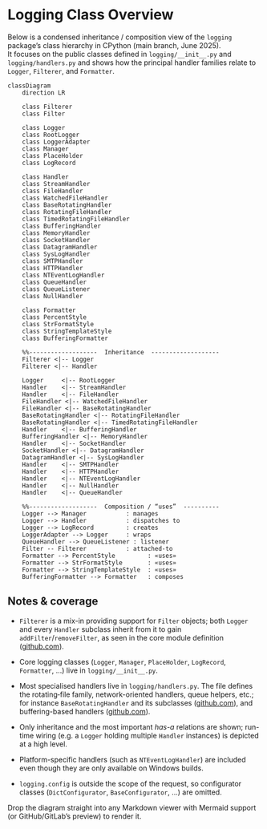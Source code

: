 # Logging Class Overview

Below is a condensed inheritance / composition view of the `logging` package’s
class hierarchy in CPython (main branch, June 2025).\
It focuses on the public classes defined in `logging/__init__.py` and
`logging/handlers.py` and shows how the principal handler families relate to
`Logger`, `Filterer`, and `Formatter`.

```mermaid
classDiagram
    direction LR

    class Filterer
    class Filter

    class Logger
    class RootLogger
    class LoggerAdapter
    class Manager
    class PlaceHolder
    class LogRecord

    class Handler
    class StreamHandler
    class FileHandler
    class WatchedFileHandler
    class BaseRotatingHandler
    class RotatingFileHandler
    class TimedRotatingFileHandler
    class BufferingHandler
    class MemoryHandler
    class SocketHandler
    class DatagramHandler
    class SysLogHandler
    class SMTPHandler
    class HTTPHandler
    class NTEventLogHandler
    class QueueHandler
    class QueueListener
    class NullHandler

    class Formatter
    class PercentStyle
    class StrFormatStyle
    class StringTemplateStyle
    class BufferingFormatter

    %%-------------------  Inheritance  -------------------
    Filterer <|-- Logger
    Filterer <|-- Handler

    Logger     <|-- RootLogger
    Handler    <|-- StreamHandler
    Handler    <|-- FileHandler
    FileHandler <|-- WatchedFileHandler
    FileHandler <|-- BaseRotatingHandler
    BaseRotatingHandler <|-- RotatingFileHandler
    BaseRotatingHandler <|-- TimedRotatingFileHandler
    Handler    <|-- BufferingHandler
    BufferingHandler <|-- MemoryHandler
    Handler    <|-- SocketHandler
    SocketHandler <|-- DatagramHandler
    DatagramHandler <|-- SysLogHandler
    Handler    <|-- SMTPHandler
    Handler    <|-- HTTPHandler
    Handler    <|-- NTEventLogHandler
    Handler    <|-- NullHandler
    Handler    <|-- QueueHandler

    %%-------------------  Composition / “uses”  ----------
    Logger --> Manager           : manages
    Logger --> Handler           : dispatches to
    Logger --> LogRecord         : creates
    LoggerAdapter --> Logger     : wraps
    QueueHandler --> QueueListener : listener
    Filter -- Filterer           : attached-to
    Formatter --> PercentStyle         : «uses»
    Formatter --> StrFormatStyle       : «uses»
    Formatter --> StringTemplateStyle  : «uses»
    BufferingFormatter --> Formatter   : composes
```

## Notes & coverage

- `Filterer` is a mix-in providing support for `Filter` objects; both `Logger`
  and every `Handler` subclass inherit from it to gain
  `addFilter`/`removeFilter`, as seen in the core module definition
  ([github.com](https://github.com/python/cpython/raw/main/Lib/logging/__init__.py?plain=1)).

- Core logging classes (`Logger`, `Manager`, `PlaceHolder`, `LogRecord`,
  `Formatter`, …) live in `logging/__init__.py`.

- Most specialised handlers live in `logging/handlers.py`. The file defines the
  rotating‐file family, network-oriented handlers, queue helpers, etc.; for
  instance `BaseRotatingHandler` and its subclasses
  ([github.com](https://github.com/python/cpython/raw/main/Lib/logging/handlers.py?plain=1)),
   and buffering-based handlers
  ([github.com](https://github.com/python/cpython/raw/main/Lib/logging/handlers.py?plain=1)).

- Only inheritance and the most important *has-a* relations are shown; run-time
  wiring (e.g. a `Logger` holding multiple `Handler` instances) is depicted at
  a high level.

- Platform-specific handlers (such as `NTEventLogHandler`) are included even
  though they are only available on Windows builds.

- `logging.config` is outside the scope of the request, so configurator classes
  (`DictConfigurator`, `BaseConfigurator`, …) are omitted.

Drop the diagram straight into any Markdown viewer with Mermaid support (or
GitHub/GitLab’s preview) to render it.
